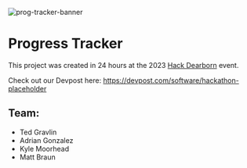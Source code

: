 ![prog-tracker-banner](https://github.com/tedgravlin/slackathon/assets/123981212/eefa006f-3337-487a-bc5a-97374ade0821)
# Progress Tracker 

This project was created in 24 hours at the 2023 [Hack Dearborn](https://www.hackdearborn.org/) event.

Check out our Devpost here: https://devpost.com/software/hackathon-placeholder

## Team:
- Ted Gravlin
- Adrian Gonzalez
- Kyle Moorhead
- Matt Braun
